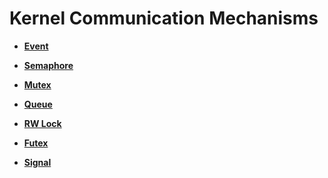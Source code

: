 # Kernel Communication Mechanisms

-   **[Event](kernel-small-basic-trans-event.md)**  

-   **[Semaphore](kernel-small-basic-trans-semaphore.md)**  

-   **[Mutex](kernel-small-basic-trans-mutex.md)**  

-   **[Queue](kernel-small-basic-trans-queue.md)**  

-   **[RW Lock](kernel-small-basic-trans-rwlock.md)**  

-   **[Futex](kernel-small-basic-trans-user-mutex.md)**  

-   **[Signal](kernel-small-basic-trans-user-signal.md)**  


